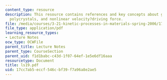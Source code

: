 ```yaml
---
content_type: resource
description: This resource contains references and key concepts about grain growth,
  polycrystals, and nonlinear velocity?driving force.
file: /media/courses/3-21-kinetic-processes-in-materials-spring-2006/17cc7ab5eccf546cbf39f7a96a8e2ae5_ls19.pdf
file_type: application/pdf
learning_resource_types:
- Lecture Notes
ocw_type: OCWFile
parent_title: Lecture Notes
parent_type: CourseSection
parent_uid: f1d1babc-c43d-1f07-64ef-1e5e6df16aaa
resourcetype: Document
title: ls19.pdf
uid: 17cc7ab5-eccf-546c-bf39-f7a96a8e2ae5
---
```

